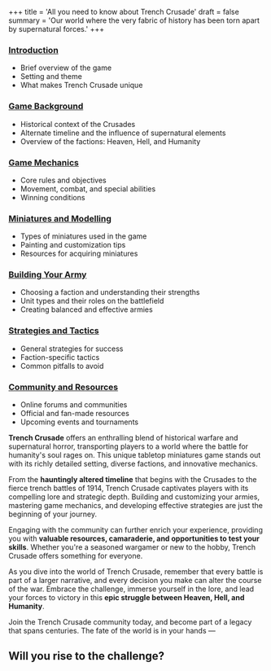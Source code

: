 +++
title = 'All you need to know about Trench Crusade'
draft = false
summary = 'Our world where the very fabric of history has been torn apart by supernatural forces.'
+++
### [Introduction](/reviews/trench-crusade-review/introduction-to-trench-crusade)
- Brief overview of the game
- Setting and theme
- What makes Trench Crusade unique

### [Game Background](/reviews/trench-crusade-review/game-background-trench-crusade)
- Historical context of the Crusades
- Alternate timeline and the influence of supernatural elements
- Overview of the factions: Heaven, Hell, and Humanity

### [Game Mechanics](/reviews/trench-crusade-review/trench-crusade-game-background)
- Core rules and objectives
- Movement, combat, and special abilities
- Winning conditions

### [Miniatures and Modelling](/reviews/trench-crusage-miniatures-modelling)
- Types of miniatures used in the game
- Painting and customization tips
- Resources for acquiring miniatures

### [Building Your Army](/reviews/trench-crusade-review/building-your-trench-crusade-army)
- Choosing a faction and understanding their strengths
- Unit types and their roles on the battlefield
- Creating balanced and effective armies

### [Strategies and Tactics](/reviews/trench-crusade-review/trench-crusage-strategies-tactics)
- General strategies for success
- Faction-specific tactics
- Common pitfalls to avoid

### [Community and Resources](/reviews/trench-crusade-review/community-resources-trench-crusade)
- Online forums and communities
- Official and fan-made resources
- Upcoming events and tournaments

**Trench Crusade** offers an enthralling blend of historical warfare and supernatural horror, transporting players to a world where the battle for humanity's soul rages on. This unique tabletop miniatures game stands out with its richly detailed setting, diverse factions, and innovative mechanics. 

From the **hauntingly altered timeline** that begins with the Crusades to the fierce trench battles of 1914, Trench Crusade captivates players with its compelling lore and strategic depth. Building and customizing your armies, mastering game mechanics, and developing effective strategies are just the beginning of your journey. 

Engaging with the community can further enrich your experience, providing you with **valuable resources, camaraderie, and opportunities to test your skills**. Whether you're a seasoned wargamer or new to the hobby, Trench Crusade offers something for everyone. 

As you dive into the world of Trench Crusade, remember that every battle is part of a larger narrative, and every decision you make can alter the course of the war. Embrace the challenge, immerse yourself in the lore, and lead your forces to victory in this **epic struggle between Heaven, Hell, and Humanity**. 

Join the Trench Crusade community today, and become part of a legacy that spans centuries. The fate of the world is in your hands — 

## Will you rise to the challenge? 